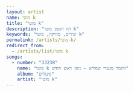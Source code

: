 ```yaml
---
layout: artist
name: מוטי k
title: "מוטי k"
description: "דף האמן מוטי k"
keywords: "שירים, מוזיקה, מוטי k"
permalink: /artists/מוטי-k/
redirect_from:
  - /artists/list/מוטי k
songs:
  - number: "33238"
    name: "מוטי k והזמר מענדי שפירא – ניגון ראש חודש"
    album: "סינגלים"
    artist: "מוטי k"
---
```

